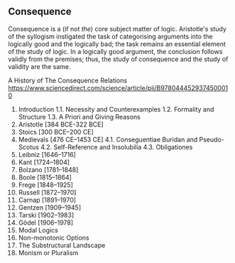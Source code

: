 ## Consequence

Consequence is a (if not *the*) core subject matter of logic. Aristotle's study of the syllogism instigated the task of categorising arguments into the logically good and the logically bad; the task remains an essential element of the study of logic. In a logically good argument, the conclusion follows validly from the premises; thus, the study of consequence and the study of validity are the same.

A History of The Consequence Relations
https://www.sciencedirect.com/science/article/pii/B9780444529374500010


1. Introduction
  1.1. Necessity and Counterexamples
  1.2. Formality and Structure
  1.3. A Priori and Giving Reasons
2. Aristotle [384 BCE-322 BCE]
3. Stoics [300 BCE–200 CE]
4. Medievals [476 CE–1453 CE]
  4.1. Conseguentiae Buridan and Pseudo-Scotus
  4.2. Self-Reference and Insolubilia
  4.3. Obligationes
5. Leibniz [1646–1716]
6. Kant [1724–1804]
7. Bolzano [1781–1848]
8. Boole [1815–1864]
9. Frege [1848–1925]
10. Russell [1872–1970]
11. Carnap [1891–1970]
12. Gentzen [1909–1945]
13. Tarski [1902–1983]
14. Gödel [1906–1978]
15. Modal Logics
16. Non-monotonic Options
17. The Substructural Landscape
18. Monism or Pluralism
